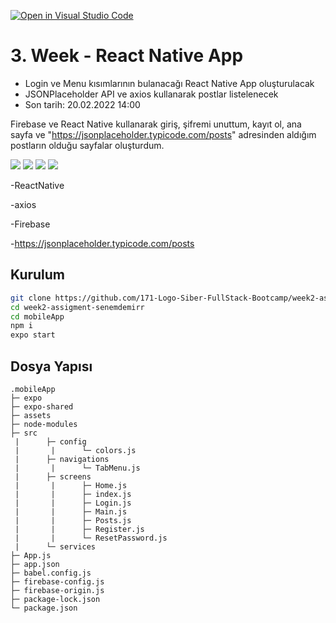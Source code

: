 [![Open in Visual Studio Code](https://classroom.github.com/assets/open-in-vscode-f059dc9a6f8d3a56e377f745f24479a46679e63a5d9fe6f495e02850cd0d8118.svg)](https://classroom.github.com/online_ide?assignment_repo_id=7017674&assignment_repo_type=AssignmentRepo)
# 3. Week - React Native App

- Login ve Menu kısımlarının bulanacağı React Native App oluşturulacak
- JSONPlaceholder API ve axios kullanarak postlar listelenecek
- Son tarih: 20.02.2022 14:00

Firebase ve React Native kullanarak giriş, şifremi unuttum, kayıt ol, ana sayfa ve "https://jsonplaceholder.typicode.com/posts" adresinden aldığım postların olduğu sayfalar oluşturdum.

![](mobileApp/assets/1.png)
![](mobileApp/assets/2.png)
![](mobileApp/assets/3.png)
![](mobileApp/assets/4.png)


-ReactNative

-axios

-Firebase

-https://jsonplaceholder.typicode.com/posts

## Kurulum

```sh
git clone https://github.com/171-Logo-Siber-FullStack-Bootcamp/week2-assignment-senemdemirr.git
cd week2-assigment-senemdemirr
cd mobileApp
npm i
expo start
```

## Dosya Yapısı

```
.mobileApp
├─ expo
├─ expo-shared
├─ assets
├─ node-modules
├─ src
 |      ├─ config
 |       |      └─ colors.js
 |      ├─ navigations
 |       |      └─ TabMenu.js
 |      ├─ screens
 |       |      ├─ Home.js
 |       |      ├─ index.js
 |       |      ├─ Login.js
 |       |      ├─ Main.js
 |       |      ├─ Posts.js
 |       |      ├─ Register.js
 |       |      └─ ResetPassword.js
 |      └─ services
├─ App.js
├─ app.json
├─ babel.config.js
├─ firebase-config.js
├─ firebase-origin.js
├─ package-lock.json
└─ package.json

```
